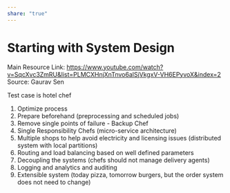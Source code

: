 ```yaml
---
share: "true"
---
```



# Starting with System Design

Main Resource Link: https://www.youtube.com/watch?v=SqcXvc3ZmRU&list=PLMCXHnjXnTnvo6alSjVkgxV-VH6EPyvoX&index=2
Source: Gaurav Sen

Test case is hotel chef

1. Optimize process
2. Prepare beforehand (preprocessing and scheduled jobs)
3. Remove single points of failure - Backup Chef
4. Single Responsibility Chefs (micro-service architecture)
5. Multiple shops to help avoid electricity and licensing issues (distributed system with local partitions)
6. Routing and load balancing based on well defined parameters
7. Decoupling the systems (chefs should not manage delivery agents)
8. Logging and analytics and auditing
9. Extensible system (today pizza, tomorrow burgers, but the order system does not need to change)
